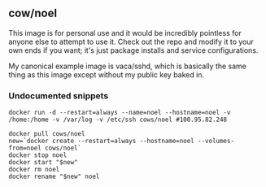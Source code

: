 ## cow/noel

This image is for personal use and it would be incredibly pointless for anyone else to attempt to use it. Check out the repo and modify it to your own ends if you want; it's just package installs and service configurations.

My canonical example image is vaca/sshd, which is basically the same thing as this image except without my public key baked in.

### Undocumented snippets

    docker run -d --restart=always --name=noel --hostname=noel -v /home:/home -v /var/log -v /etc/ssh cows/noel #100.95.82.248

    docker pull cows/noel
    new=`docker create --restart=always --hostname=noel --volumes-from=noel cows/noel`
    docker stop noel
    docker start "$new"
    docker rm noel
    docker rename "$new" noel
